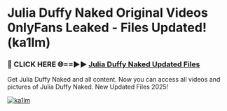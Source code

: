 # Julia Duffy Naked Original Videos 0nlyFans Leaked - Files Updated! (ka1lm)

<h3>🔴 CLICK HERE 🌐==►► <a href="https://tinyurl.com/yckcrads" rel="nofollow">Julia Duffy Naked Updated Files</a></h3>

Get Julia Duffy Naked and all content. Now you can access all videos and pictures of Julia Duffy Naked. New Updated Files 2025!

[![ka1lm](https://i.imgur.com/hpKpOFt.gif)](https://tinyurl.com/yckcrads)
